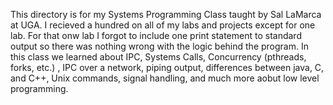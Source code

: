 This directory is for my Systems Programming Class taught by Sal LaMarca at UGA. I recieved a hundred on all of my labs and projects except for one lab.
For that onw lab I forgot to include one print statement to standard output so there was nothing wrong with the logic behind the program. In this class we
learned about IPC, Systems Calls, Concurrency (pthreads, forks, etc.) , IPC over a network, piping output, differences between java, C, and C++, Unix commands,
signal handling, and much more aobut low level programming. 
